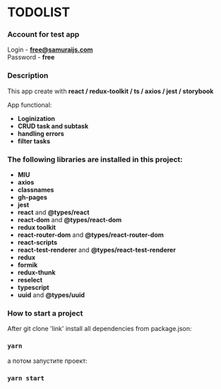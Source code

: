 # TODOLIST
### Account for test app
Login - **free@samuraijs.com** <br>
Password - **free**
### Description
This app create with **react / redux-toolkit / ts / axios / jest / storybook** 

App functional:
- **Loginization**
- **CRUD task and subtask**
- **handling errors**
- **filter tasks**


### The following libraries are installed in this project:

- **MIU**
- **axios**
- **classnames**
- **gh-pages**
- **jest**
- **react** and **@types/react**
- **react-dom** and **@types/react-dom**
- **redux toolkit**
- **react-router-dom** and **@types/react-router-dom**
- **react-scripts**
- **react-test-renderer** and **@types/react-test-renderer**
- **redux**
- **formik**
- **redux-thunk**
- **reselect**
- **typescript**
- **uuid** and **@types/uuid**

### How to start a project
After git clone 'link' install all dependencies from package.json:
### `yarn`

а потом запустите проект:
### `yarn start`

